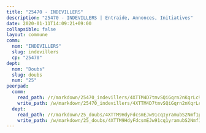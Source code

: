 ```yaml
---
title: "25470 - INDEVILLERS"
description: "25470 - INDEVILLERS | Entraide, Annonces, Initiatives"
date: 2020-01-11T14:09:21+09:00
collapsible: false
layout: commune
comm:
  nom: "INDEVILLERS"
  slug: indevillers
  cp: "25470"
dept:
  nom: "Doubs"
  slug: doubs
  num: "25"
peerpad:
  comm:
    read_path: /r/markdown/25470_indevillers/4XTTM4D7tmvSQiGqrn2nKqrLc9699oYprUU6aE8dJPSEzFWde
    write_path: /w/markdown/25470_indevillers/4XTTM4D7tmvSQiGqrn2nKqrLc9699oYprUU6aE8dJPSEzFWde-K3TgUeAdF2t4GdXpPrFft9jdTxobYJ1TxGeoNrFVtX7bwsf55Xypiwfgs8jELv9299RsmeMVymLnJr8SvN1AUtCyNgtzGrdWwTZRQbP7hfUeZpXLXunBDFwSAYcAeFbhUS4W5LHe
  dept:
    read_path: /r/markdown/25_doubs/4XTTM9HdyFdcsmEJw91cq1yramubS2Nmf1ps2s84xcMxY74Zv
    write_path: /w/markdown/25_doubs/4XTTM9HdyFdcsmEJw91cq1yramubS2Nmf1ps2s84xcMxY74Zv-K3TgURza6A4QY75MscA2g52nUX9tjMQaHW9mgBSgyRKNNp3M6gkaXA9iDDtpbSx22mTSZbQLYS1izbwsznz8e9u5BERCmGKxZ379xV2nAaDe1bGyxrjytc7G1EcbGtknRFYQ1Lxp
---
```


